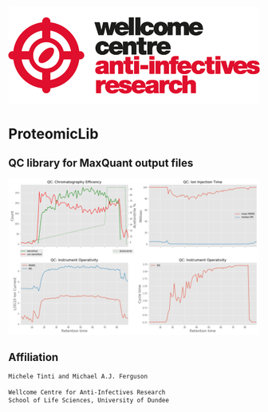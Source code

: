 ![title](https://github.com/mtinti/ProLib/blob/master/static/wcar.png)
# ProteomicLib

## QC library for MaxQuant output files

![title](https://github.com/mtinti/ProLib/blob/master/static/example.png)

## Affiliation
    Michele Tinti and Michael A.J. Ferguson

    Wellcome Centre for Anti-Infectives Research
    School of Life Sciences, University of Dundee


